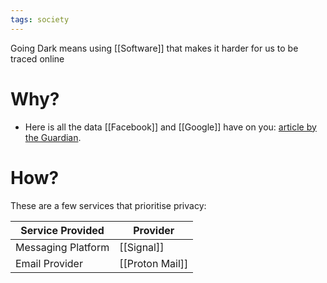 ```yaml
---
tags: society
---
```


Going Dark means using [[Software]] that makes it harder for us to be traced online

# Why?

- Here is all the data [[Facebook]] and [[Google]] have on you: [article by the Guardian](https://www.theguardian.com/commentisfree/2018/mar/28/all-the-data-facebook-google-has-on-you-privacy).

# How?

These are a few services that prioritise privacy:

| Service Provided | Provider |
| ----------------- | --------- |
| Messaging Platform | [[Signal]] |
 | Email Provider | [[Proton Mail]] |
 